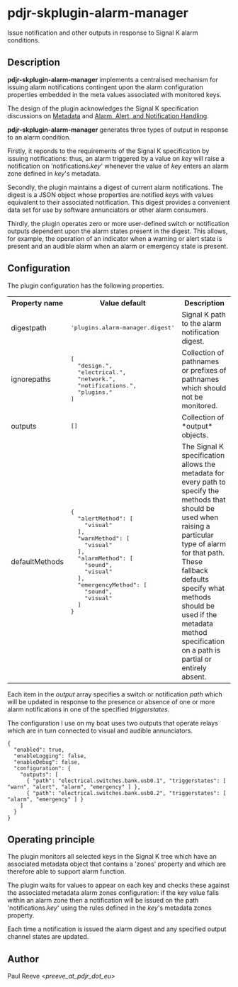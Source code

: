 # pdjr-skplugin-alarm-manager

Issue notification and other outputs in response to Signal K alarm
conditions.

## Description

__pdjr-skplugin-alarm-manager__ implements a centralised mechanism for
issuing alarm notifications contingent upon the alarm configuration
properties embedded in the meta values associated with monitored keys.

The design of the plugin acknowledges the Signal K specification
discussions on 
[Metadata](https://github.com/SignalK/specification/blob/master/gitbook-docs/data_model_metadata.md)
and
[Alarm, Alert, and Notification Handling](https://github.com/SignalK/specification/blob/master/gitbook-docs/notifications.md).

__pdjr-skplugin-alarm-manager__ generates three types of output in
response to an alarm condition.

Firstly, it reponds to the requirements of the Signal K specification
by issuing notifications: thus, an alarm triggered by a value on *key*
will raise a notification on 'notifications.*key*' whenever the value
of *key* enters an alarm zone defined in *key*'s metadata.

Secondly, the plugin maintains a digest of current alarm notifications.
The digest is a JSON object whose properties are notified *key*s with
values equivalent to their associated notification.
This digest provides a convenient data set for use by software
annunciators or other alarm consumers.

Thirdly, the plugin operates zero or more user-defined switch or
notification outputs dependent upon the alarm states present in the
digest.
This allows, for example, the operation of an indicator when a warning
or alert state is present and an audible alarm when an alarm or
emergency state is present.

## Configuration

The plugin configuration has the following properties.

<table>
<tr><th>Property&nbsp;name</th><th>Value&nbsp;default</th><th>Description</th></tr>
<tr>
<td>digestpath</td>
<td><pre>'plugins.alarm-manager.digest'</pre></td>
<td>Signal K path to the alarm notification digest.</td>
</tr>
<tr>
<td>ignorepaths</td>
<td><pre>
[
  "design.",
  "electrical.",
  "network.",
  "notifications.",
  "plugins."
]
</pre></td>
<td>Collection of pathnames or prefixes of pathnames which should not be monitored.</td>
</tr>
<tr>
<td>outputs</td>
<td><pre>[]</pre></td>
<td>Collection of *output* objects.</td>
</tr>
<tr>
<td>defaultMethods</td>
<td><pre>
{
  "alertMethod": [
    "visual"
  ],
  "warnMethod": [
    "visual"
  ],
  "alarmMethod": [
    "sound",
    "visual"
  ],
  "emergencyMethod": [
    "sound",
    "visual"
  ]
}
</pre></td>
<td>
The Signal K specification allows the metadata for every path to
specify the methods that should be used when raising a particular
type of alarm for that path.
These fallback defaults specify what methods should be used if the
metadata method specification on a path is partial or entirely absent.
</td>
</tr>
</table>

Each item in the *output* array specifies a switch or notification
*path* which will be updated in response to the presence or absence
of one or more alarm notifications in one of the specified
*triggerstates*.

The configuration I use on my boat uses two outputs that operate relays
which are in turn connected to visual and audible annunciators.
```
{
  "enabled": true,
  "enableLogging": false,
  "enableDebug": false,
  "configuration": {
    "outputs": [
      { "path": "electrical.switches.bank.usb0.1", "triggerstates": [ "warn", "alert", "alarm", "emergency" ] },
      { "path": "electrical.switches.bank.usb0.2", "triggerstates": [ "alarm", "emergency" ] }
    ]
  }
}
```

## Operating principle

The plugin monitors all selected keys in the Signal K tree which have
an associated metadata object that contains a 'zones' property and
which are therefore able to support alarm function.

The plugin waits for values to appear on each key and checks these
against the associated metadata alarm zones configuration: if the key
value falls within an alarm zone then a notification will be issued on
the path 'notifications.*key*' using the rules defined in the *key*'s
metadata zones property.

Each time a notification is issued the alarm digest and any specified
output channel states are updated.

## Author

Paul Reeve <*preeve_at_pdjr_dot_eu*>